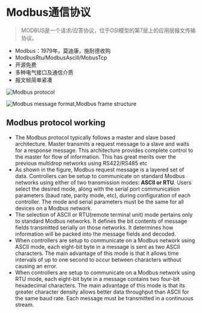 # Modbus通信协议
> MODBUS是一个请求/应答协议，位于OSI模型的第7层上的应用层报文传输协议。  

* Modbus：1979年，莫迪康，施耐德收购
* ModbusRtu/ModbusAscill/MobusTcp
* 开源免费
* 多种电气接口及通信介质
* 报文帧简单紧凑

![Modbus protocol](https://www.rfwireless-world.com/images/Modbus-protocol.jpg)

![Modbus message format,Modbus frame structure](https://www.rfwireless-world.com/images/Modbus-message-format.jpg)



## Modbus protocol working

* The Modbus protocol typically follows a master and slave based architecture. Master transmits a request message to a slave and waits for a response message. This architecture provides complete control to the master for flow of information. This has great merits over the previous multidrop networks using RS422/RS485 etc
* As shown in the figure, Modbus request message is a layered set of data. Controllers can be setup to communicate on standard Modbus networks using either of two transmission modes: **ASCII or RTU**. Users select the desired mode, along with the serial port communication parameters (baud rate, parity mode, etc), during configuration of each controller. The mode and serial parameters must be the same for all devices on a Modbus network.
* The selection of ASCII or RTU(remote terminal unit) mode pertains only to standard Modbus networks. It defines the bit contents of message fields transmitted serially on those networks. It determines how information will be packed into the message fields and decoded.
*  When controllers are setup to communicate on a Modbus network using ASCII mode, each eight-bit byte in a message is sent as two ASCII characters. The main advantage of this mode is that it allows time intervals of up to one second to occur between characters without causing an error.
*  When controllers are setup to communicate on a Modbus network using RTU mode, each eight-bit byte in a message contains two four-bit hexadecimal characters. The main advantage of this mode is that its greater character density allows better data throughput than ASCII for the same baud rate. Each message must be transmitted in a continuous stream.


